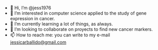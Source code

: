 - 👋 Hi, I’m @jess1976
- 👀 I’m interested in computer science applied to the study of gene expression in cancer.
- 🌱 I’m currently learning a lot of things, as always.
- 💞️ I’m looking to collaborate on proyects to find new cancer markers.
- 📫 How to reach me: you can write to my e-mail jessicarballido@gmail.com

<!---
jess1976/jess1976 is a ✨ special ✨ repository because its `README.md` (this file) appears on your GitHub profile.
You can click the Preview link to take a look at your changes.
--->
